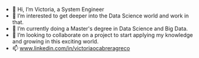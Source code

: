 - 👋 Hi, I’m Victoria, a System Engineer
- 👀 I’m interested to get deeper into the Data Science world and work in that.
- 🌱 I’m currently doing a Master's degree in Data Science and Big Data. 
- 💞️ I’m looking to collaborate on a project to start applying my knowledge and growing in this exciting world. 
- 📫 www.linkedin.com/in/victoriaocabreragreco

<!---
victoriacabreragreco/victoriacabreragreco is a ✨ special ✨ repository because its `README.md` (this file) appears on your GitHub profile.
You can click the Preview link to take a look at your changes.
--->

